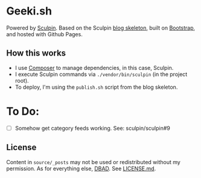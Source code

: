 Geeki.sh
========

Powered by [Sculpin][link-sculpin]. Based on the Sculpin [blog skeleton][link-skeleton],
built on [Bootstrap][link-bootstrap], and hosted with Github Pages.

## How this works

- I use [Composer][link-composer] to manage dependencies, in this case, Sculpin.
- I execute Sculpin commands via `./vendor/bin/sculpin` (in the project root).
- To deploy, I'm using the `publish.sh` script from the blog skeleton.

# To Do:

- [ ] Somehow get category feeds working. See: sculpin/sculpin#9

## License

Content in `source/_posts` may not be used or redistributed without my permission.
As for everything else, [DBAD][link-license]. See [LICENSE.md](LICENSE.md).

[link-sculpin]: //sculpin.io
[link-skeleton]: //github.com/sculpin/sculpin-blog-skeleton
[link-bootstrap]: //getbootstrap.com
[link-composer]: //getcomposer
[link-license]: //dbad-license.org
